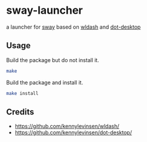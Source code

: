 # sway-launcher
a launcher for [sway][1] based on [wldash][2] and [dot-desktop][3]

[1]: https://swaywm.org/
[2]: https://github.com/kennylevinsen/wldash/
[3]: https://github.com/kennylevinsen/dot-desktop/

## Usage

Build the package but do not install it.
```sh
make
```

Build the package and install it.
```sh
make install
```

## Credits

* https://github.com/kennylevinsen/wldash/
* https://github.com/kennylevinsen/dot-desktop/
